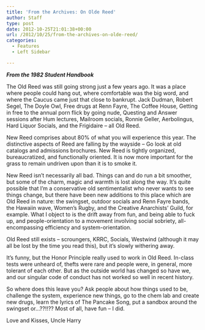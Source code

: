 ```yaml
---
title: 'From the Archives: On Olde Reed'
author: Staff
type: post
date: 2012-10-25T21:01:38+00:00
url: /2012/10/25/from-the-archives-on-olde-reed/
categories:
  - Features
  - Left Sidebar

---
```

_**From the 1982 Student Handbook**_ 

The Old Reed was still going strong just a few years ago. It was a place where people could hang out, where comfortable was the big word, and where the Caucus came just that close to bankrupt. Jack Dudman, Robert Segel, The Doyle Owl, Free drugs at Renn Fayre, The Coffee House, Getting in free to the annual porn flick by going nude, Questing and Answer sessions after Hum lectures, Mailroom socials, Ronnie Geller, Aerbolingus, Hard Liquor Socials, and the Frigidaire – all Old Reed.

New Reed comprises about 80% of what you will experience this year. The distinctive aspects of Reed are falling by the wayside – Go look at old catalogs and admissions brochures. New Reed is tightly organized, bureaucratized, and functionally oriented. It is now more important for the grass to remain undriven upon than it is to smoke it.

New Reed isn’t necessarily all bad. Things can and do run a bit smoother, but some of the charm, magic and warmth is lost along the way. It’s quite possible that I’m a conservative old sentimentalist who never wants to see things change, but there have been new additions to this place which are Old Reed in nature: the swingset, outdoor socials and Renn Fayre bands, the Hawaiin wave, Women’s Rugby, and the Creative Anarchists’ Guild, for example. What I object to is the drift away from fun, and being able to fuck up, and people-orientation to a movement involving social sobriety, all-encompassing efficiency and system-orientation.

Old Reed still exists – scroungers, KRRC, Socials, Westwind (although it may all be lost by the time you read this), but it’s slowly withering away.

It’s funny, but the Honor Principle really used to work in Old Reed. In-class tests were unheard of, thefts were rare and people were, in general, more tolerant of each other. But as the outside world has changed so have we, and our singular code of conduct has not worked so well in recent history.

So where does this leave you? Ask people about how things used to be, challenge the system, experience new things, go to the chem lab and create new drugs, learn the lyrics of The Pancake Song, put a sandbox around the swingset or&#8230;??!!?? Most of all, have fun – I did.

Love and Kisses, Uncle Harry